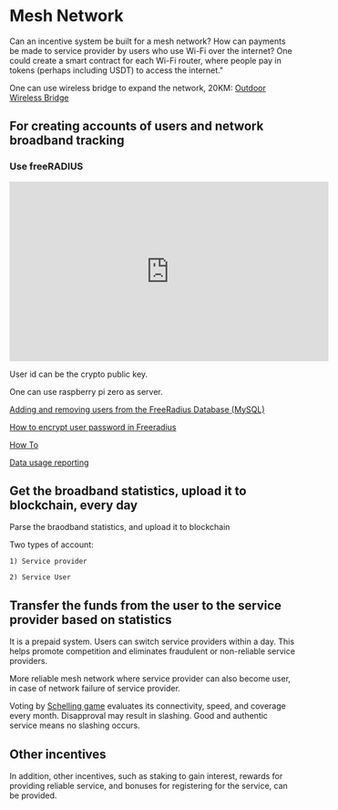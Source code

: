 # Mesh Network

Can an incentive system be built for a mesh network? How can payments be made to service provider by users who use Wi-Fi over the internet? One could create a smart contract for each Wi-Fi router, where people pay in tokens (perhaps including USDT) to access the internet."


One can use wireless bridge to expand the network, 20KM: [Outdoor Wireless Bridge](https://www.amazon.in/20-11ac-Outdoor-Wireless-Bridge/dp/B084DKMWPB/ref=sr_1_3?crid=1TS5L8K8QI9ZS&dib=eyJ2IjoiMSJ9.emYyaG6gf0TdpUbCO5D8aTDewobwH9JHbtB-VABf52awP0zH7pOJabjGUj5SCL7vf-E1pA2A3Iw908YQTwub66WLNlbca7sqQgXCF3hSjxoQ0MLltmzcAy7IgEyhR6rcRMcUuJ_RKaLSRX0diqZ2wg._JKz9RGogW7erEuk53vTX9r5Xm6cX44ptJWgDfLF8xg&dib_tag=se&keywords=10+km+wifi+AC+bridges&qid=1708235044&sprefix=10+km+wifi+ac+bridge%2Caps%2C319&sr=8-3)

## For creating accounts of users and network broadband tracking

### Use freeRADIUS

<iframe width="560" height="315" src="https://www.youtube.com/embed/ppTQsjgxIyU?si=r7QHwXxl_ZlbTaSQ" title="YouTube video player" frameborder="0" allow="accelerometer; autoplay; clipboard-write; encrypted-media; gyroscope; picture-in-picture; web-share" referrerpolicy="strict-origin-when-cross-origin" allowfullscreen></iframe>

User id can be the crypto public key.

One can use raspberry pi zero as server.

[Adding and removing users from the FreeRadius Database (MySQL)](http://xaviertidus.com/linux/adding-and-removing-users-from-the-freeradius-database-mysql/)

[How to encrypt user password in Freeradius](https://serverfault.com/questions/1078192/how-to-encrypt-user-password-in-freeradius)

[How To](https://wiki.freeradius.org/guide/HOWTO)

[Data usage reporting](https://wiki.freeradius.org/guide/Data-Usage-Reporting)

## Get the broadband statistics, upload it to blockchain, every day

Parse the braodband statistics, and upload it to blockchain

Two types of account:

    1) Service provider
   
    2) Service User


## Transfer the funds from the user to the service provider based on statistics

It is a prepaid system. Users can switch service providers within a day. This helps promote competition and eliminates fraudulent or non-reliable service providers.


More reliable mesh network where service provider can also become user, in case of network failure of service provider. 

Voting by [Schelling game](https://iambrainstorming.github.io/chapters/shivarthu/Shivarthu.html) evaluates its connectivity, speed, and coverage every month. Disapproval may result in slashing. Good and authentic service means no slashing occurs.

## Other incentives

In addition, other incentives, such as staking to gain interest, rewards for providing reliable service, and bonuses for registering for the service, can be provided.
